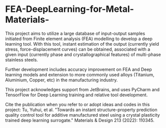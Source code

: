 # FEA-DeepLearning-for-Metal-Materials-
This project aims to utilize a large database of input-output samples initiated from Finite element analysis (FEA) modelling to develop a deep learning tool. With this tool, instant estimation of the output (currently yield stress, force-displacement curves) can be obtained, associated with a given input (currently phase and crystallographical features) of multi-phase stainless steels.

Further development includes accuracy improvement on FEA and Deep learning models and extension to more commonly used alloys (Titanium, Aluminium, Copper, etc) in the manufacturing industry.

This project acknowledges support from JetBrains, and uses PyCharm and TensorFlow for Deep Learning training and relative tool development.

Cite the publication when you refer to or adopt ideas and codes in this project:
Tu, Yuhui, et al. "Towards an instant structure-property prediction quality control tool for additive manufactured steel using a crystal plasticity trained deep learning surrogate." Materials & Design 213 (2022): 110345. 

